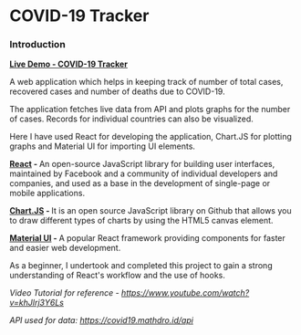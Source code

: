 # COVID-19 Tracker

### Introduction 

<a href="https://swapnil031.github.io/covid19_react/"><u><B>Live Demo - COVID-19 Tracker</B></u></a> 

A web application which helps in keeping track of number of total cases, recovered cases and number of deaths due to COVID-19. 

The application fetches live data from API and plots graphs for the number of cases. Records for individual countries can also be visualized.

Here I have used React for developing the application, Chart.JS for plotting graphs and Material UI for importing UI elements.

<a href="https://reactjs.org/"><B>React</a> - </B> An open-source JavaScript library for building user interfaces, maintained by Facebook and a community of individual developers and companies, and used as a base in the development of single-page or mobile applications.

<a href="https://www.chartjs.org/"><B>Chart.JS</a> - </B> It is an open source JavaScript library on Github that allows you to draw different types of charts by using the HTML5 canvas element. 

<a href="https://material-ui.com/"><B>Material UI</a> - </B> A popular React framework providing components for faster and easier web development. 



As a beginner, I undertook and completed this project to gain a strong understanding of React's workflow and the use of hooks.



*Video Tutorial for reference - https://www.youtube.com/watch?v=khJlrj3Y6Ls*

*API used for data: https://covid19.mathdro.id/api*
